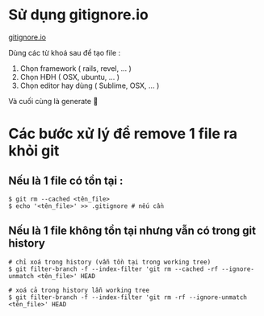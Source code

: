 # Sử dụng gitignore.io

[gitignore.io](https://www.gitignore.io/)

Dùng các từ khoá sau để tạo file : 
1. Chọn framework ( rails, revel, ... )
2. Chọn HĐH ( OSX, ubuntu, ... )
3. Chọn editor hay dùng ( Sublime, OSX, ... )
 
Và cuối cùng là generate :100: 

# Các bước xử lý để remove 1 file ra khỏi git

## Nếu là 1 file có tồn tại : 
```
$ git rm --cached <tên_file>
$ echo '<tên_file>' >> .gitignore # nếu cần 
```
## Nếu là 1 file không tồn tại nhưng vẫn có trong git history 
```
# chỉ xoá trong history (vẫn tồn tại trong working tree)
$ git filter-branch -f --index-filter 'git rm --cached -rf --ignore-unmatch <tên_file>' HEAD

# xoá cả trong history lẫn working tree
$ git filter-branch -f --index-filter 'git rm -rf --ignore-unmatch <tên_file>' HEAD
```
